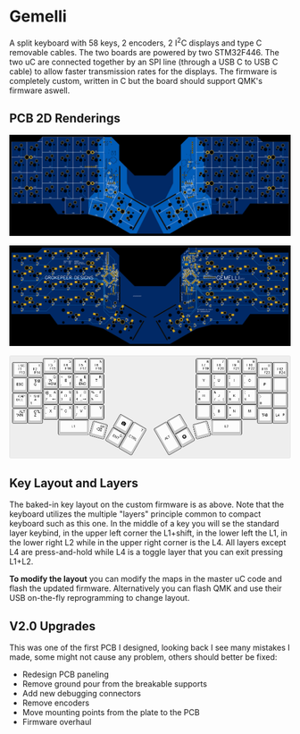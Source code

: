 # Gemelli

A split keyboard with 58 keys, 2 encoders, 2 I<sup>2</sup>C displays and type C removable cables. The two boards are powered by two STM32F446. The two uC are connected together by an SPI line (through a USB C to USB C cable) to allow faster transmission rates for the displays. The firmware is completely custom, written in C but the board should support QMK's firmware aswell.

## PCB 2D Renderings

![Top view](./Gemelli.PCB.v1.1.Topview.jpg)

![Bottom view](./Gemelli.PCB.v1.1.Bottomview.jpg)

![Key layout](./GemelliLayout.png)

## Key Layout and Layers

The baked-in key layout on the custom firmware is as above. Note that the keyboard utilizes the multiple "layers" principle common to compact keyboard such as this one. In the middle of a key you will se the standard layer keybind, in the upper left corner the L1+shift, in the lower left the L1, in the lower right L2 while in the upper right corner is the L4. All layers except L4 are press-and-hold while L4 is a toggle layer that you can exit pressing L1+L2.

**To modify the layout** you can modify the maps in the master uC code and flash the updated firmware. Alternatively you can flash QMK and use their USB on-the-fly reprogramming to change layout.

## V2.0 Upgrades

This was one of the first PCB I designed, looking back I see many mistakes I made, some might not cause any problem, others should better be fixed:

- Redesign PCB paneling
- Remove ground pour from the breakable supports
- Add new debugging connectors
- Remove encoders
- Move mounting points from the plate to the PCB
- Firmware overhaul